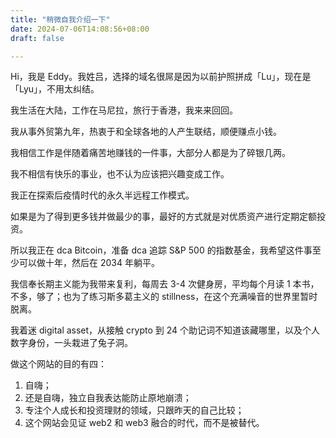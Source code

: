 ```yaml
---
title: "稍微自我介绍一下"
date: 2024-07-06T14:08:56+08:00
draft: false

---
```



Hi，我是 Eddy。我姓吕，选择的域名很屌是因为以前护照拼成「Lu」，现在是「Lyu」，不用太纠结。 

我生活在大陆，工作在马尼拉，旅行于香港，我来来回回。

我从事外贸第九年，热衷于和全球各地的人产生联结，顺便赚点小钱。

我相信工作是伴随着痛苦地赚钱的一件事，大部分人都是为了碎银几两。

我不相信有快乐的事业，也不认为应该把兴趣变成工作。

我正在探索后疫情时代的永久半远程工作模式。

如果是为了得到更多钱并做最少的事，最好的方式就是对优质资产进行定期定额投资。

所以我正在 dca Bitcoin，准备 dca 追踪 S&P 500 的指数基金，我希望这件事至少可以做十年，然后在 2034 年躺平。

我信奉长期主义能为我带来复利，每周去 3-4 次健身房，平均每个月读 1 本书，不多，够了；也为了练习斯多葛主义的 stillness，在这个充满噪音的世界里暂时脱离。

我着迷 digital asset，从接触 crypto 到 24 个助记词不知道该藏哪里，以及个人数字身份，一头栽进了兔子洞。

做这个网站的目的有四：
1. 自嗨；
2. 还是自嗨，独立自我表达能防止原地崩溃；
3. 专注个人成长和投资理财的领域，只跟昨天的自己比较；
4. 这个网站会见证 web2 和 web3 融合的时代，而不是被替代。